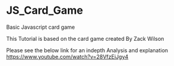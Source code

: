 # JS_Card_Game
Basic Javascript card game


This Tutorial is based on the card game created By Zack Wilson

Please see the below link for an indepth Analysis and explanation
https://www.youtube.com/watch?v=28VfzEiJgy4
